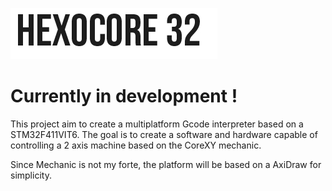 ![Logo](https://github.com/PTrottier450/HexoCore/blob/master/Hex.jpg?raw=true)
# Currently in development !

This project aim to create a multiplatform Gcode interpreter based on a STM32F411VIT6.
The goal is to create a software and hardware capable of controlling a 2 axis machine
based on the CoreXY mechanic.

Since Mechanic is not my forte, the platform will be based on a AxiDraw for simplicity.
